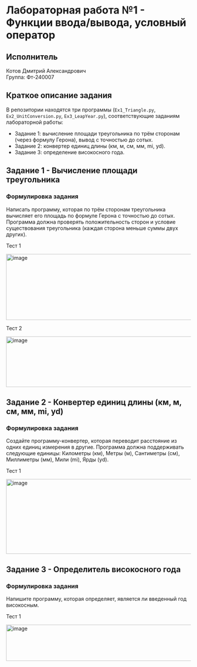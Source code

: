 # Лабораторная работа №1 - Функции ввода/вывода, условный оператор


## Исполнитель  
Котов Дмитрий Александрович  
Группа: Фт-240007



## Краткое описание задания
В репозитории находятся три программы (`Ex1_Triangle.py`, `Ex2_UnitConversion.py`, `Ex3_LeapYear.py`), соответствующие заданиям лабораторной работы:
- Задание 1: вычисление площади треугольника по трём сторонам (через формулу Герона), вывод с точностью до сотых.
- Задание 2: конвертер единиц длины (км, м, см, мм, mi, yd).
- Задание 3: определение високосного года.


## Задание 1 - Вычисление площади треугольника

### Формулировка задания
Написать программу, которая по трём сторонам треугольника вычисляет его площадь по формуле Герона с точностью до сотых. Программа должна проверять положительность сторон и условие существования треугольника (каждая сторона меньше суммы двух других).


Тест 1

<img width="573" height="180" alt="image" src="https://github.com/user-attachments/assets/e769dd5e-7a88-4092-bfe0-de9d5482ce8a" />


Тест 2

<img width="830" height="138" alt="image" src="https://github.com/user-attachments/assets/1329d77a-b998-4848-bfd8-aa92bf847c88" />

## Задание 2 - Конвертер единиц длины (км, м, см, мм, mi, yd)

### Формулировка задания
Создайте программу-конвертер, которая переводит расстояние из одних единиц измерения в другие. Программа должна поддерживать следующие единицы: Километры (км), Метры (м), Сантиметры (см), Миллиметры (мм), Мили (mi), Ярды (yd).


Тест 1

<img width="736" height="204" alt="image" src="https://github.com/user-attachments/assets/bcffe96f-d3f6-466a-a8aa-a0390e87ba7a" />


## Задание 3 - Определитель високосного года

### Формулировка задания
Напишите программу, которая определяет, является ли введенный год
високосным.


Тест 1

<img width="728" height="99" alt="image" src="https://github.com/user-attachments/assets/303a02f6-3cc6-434e-a0db-1c6205414f7c" />


